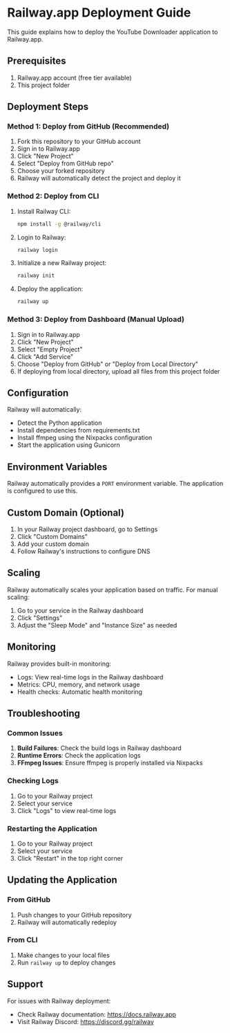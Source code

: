 # Railway.app Deployment Guide

This guide explains how to deploy the YouTube Downloader application to Railway.app.

## Prerequisites

1. Railway.app account (free tier available)
2. This project folder

## Deployment Steps

### Method 1: Deploy from GitHub (Recommended)

1. Fork this repository to your GitHub account
2. Sign in to Railway.app
3. Click "New Project"
4. Select "Deploy from GitHub repo"
5. Choose your forked repository
6. Railway will automatically detect the project and deploy it

### Method 2: Deploy from CLI

1. Install Railway CLI:
   ```bash
   npm install -g @railway/cli
   ```

2. Login to Railway:
   ```bash
   railway login
   ```

3. Initialize a new Railway project:
   ```bash
   railway init
   ```

4. Deploy the application:
   ```bash
   railway up
   ```

### Method 3: Deploy from Dashboard (Manual Upload)

1. Sign in to Railway.app
2. Click "New Project"
3. Select "Empty Project"
4. Click "Add Service"
5. Choose "Deploy from GitHub" or "Deploy from Local Directory"
6. If deploying from local directory, upload all files from this project folder

## Configuration

Railway will automatically:
- Detect the Python application
- Install dependencies from requirements.txt
- Install ffmpeg using the Nixpacks configuration
- Start the application using Gunicorn

## Environment Variables

Railway automatically provides a `PORT` environment variable. The application is configured to use this.

## Custom Domain (Optional)

1. In your Railway project dashboard, go to Settings
2. Click "Custom Domains"
3. Add your custom domain
4. Follow Railway's instructions to configure DNS

## Scaling

Railway automatically scales your application based on traffic. For manual scaling:

1. Go to your service in the Railway dashboard
2. Click "Settings"
3. Adjust the "Sleep Mode" and "Instance Size" as needed

## Monitoring

Railway provides built-in monitoring:
- Logs: View real-time logs in the Railway dashboard
- Metrics: CPU, memory, and network usage
- Health checks: Automatic health monitoring

## Troubleshooting

### Common Issues

1. **Build Failures**: Check the build logs in Railway dashboard
2. **Runtime Errors**: Check the application logs
3. **FFmpeg Issues**: Ensure ffmpeg is properly installed via Nixpacks

### Checking Logs

1. Go to your Railway project
2. Select your service
3. Click "Logs" to view real-time logs

### Restarting the Application

1. Go to your Railway project
2. Select your service
3. Click "Restart" in the top right corner

## Updating the Application

### From GitHub

1. Push changes to your GitHub repository
2. Railway will automatically redeploy

### From CLI

1. Make changes to your local files
2. Run `railway up` to deploy changes

## Support

For issues with Railway deployment:
- Check Railway documentation: https://docs.railway.app
- Visit Railway Discord: https://discord.gg/railway
